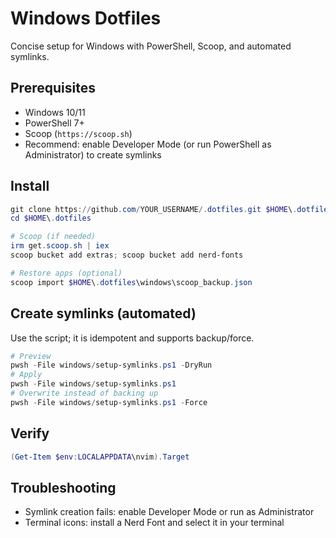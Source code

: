 # Windows Dotfiles

Concise setup for Windows with PowerShell, Scoop, and automated symlinks.

## Prerequisites
- Windows 10/11
- PowerShell 7+
- Scoop (`https://scoop.sh`)
- Recommend: enable Developer Mode (or run PowerShell as Administrator) to create symlinks

## Install
```powershell
git clone https://github.com/YOUR_USERNAME/.dotfiles.git $HOME\.dotfiles
cd $HOME\.dotfiles

# Scoop (if needed)
irm get.scoop.sh | iex
scoop bucket add extras; scoop bucket add nerd-fonts

# Restore apps (optional)
scoop import $HOME\.dotfiles\windows\scoop_backup.json
```

## Create symlinks (automated)
Use the script; it is idempotent and supports backup/force.
```powershell
# Preview
pwsh -File windows/setup-symlinks.ps1 -DryRun
# Apply
pwsh -File windows/setup-symlinks.ps1
# Overwrite instead of backing up
pwsh -File windows/setup-symlinks.ps1 -Force
```

## Verify
```powershell
(Get-Item $env:LOCALAPPDATA\nvim).Target
```

## Troubleshooting
- Symlink creation fails: enable Developer Mode or run as Administrator
- Terminal icons: install a Nerd Font and select it in your terminal